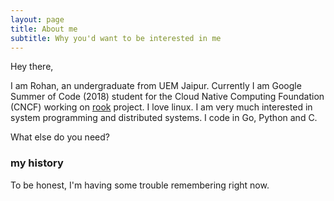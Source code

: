 ```yaml
---
layout: page
title: About me
subtitle: Why you'd want to be interested in me
---
```


Hey there,

I am Rohan, an undergraduate from UEM Jaipur. Currently I am Google Summer of Code (2018) student for the Cloud Native Computing Foundation (CNCF) working on [rook](https://rook.io) project.
I love linux.
I am very much interested in system programming and distributed systems. I code in Go, Python and C.

What else do you need?

### my history

To be honest, I'm having some trouble remembering right now.